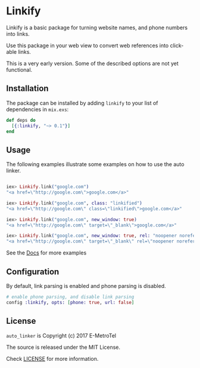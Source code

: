 # Linkify

Linkify is a basic package for turning website names, and phone numbers into links.

Use this package in your web view to convert web references into click-able links.

This is a very early version. Some of the described options are not yet functional.

## Installation

The package can be installed by adding `linkify` to your list of dependencies in `mix.exs`:

```elixir
def deps do
  [{:linkify, "~> 0.1"}]
end
```

## Usage

The following examples illustrate some examples on how to use the auto linker.

```elixir

iex> Linkify.link("google.com")
"<a href=\"http://google.com\">google.com</a>"

iex> Linkify.link("google.com", class: "linkified")
"<a href=\"http://google.com\" class=\"linkified\">google.com</a>"

iex> Linkify.link("google.com", new_window: true)
"<a href=\"http://google.com\" target=\"_blank\">google.com</a>"

iex> Linkify.link("google.com", new_window: true, rel: "noopener noreferrer")
"<a href=\"http://google.com\" target=\"_blank\" rel=\"noopener noreferrer\">google.com</a>"
```

See the [Docs](https://hexdocs.pm/linkify/) for more examples

## Configuration

By default, link parsing is enabled and phone parsing is disabled.

```elixir
# enable phone parsing, and disable link parsing
config :linkify, opts: [phone: true, url: false]
```


## License

`auto_linker` is Copyright (c) 2017 E-MetroTel

The source is released under the MIT License.

Check [LICENSE](LICENSE) for more information.
